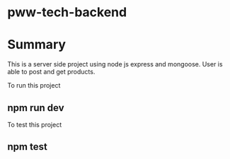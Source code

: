 # pww-tech-backend

# Summary

This is a server side project using node js express and mongoose. User is able to post and get products.


To run this project


## npm run dev

To test this project 

## npm test
